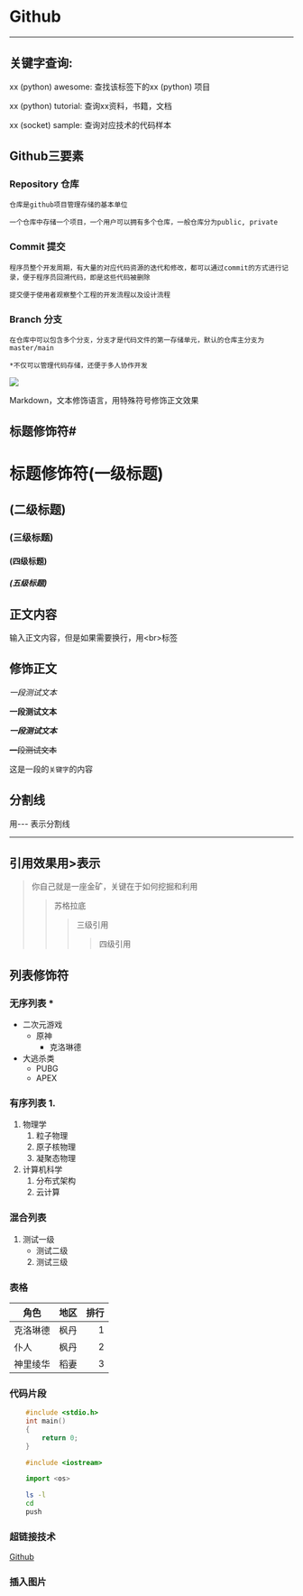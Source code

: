 # Github
---
## 关键字查询:
   
   xx (python) awesome: 查找该标签下的xx (python) 项目

   xx (python) tutorial: 查询xx资料，书籍，文档

   xx (socket) sample: 查询对应技术的代码样本

## Github三要素
### Repository 仓库

    仓库是github项目管理存储的基本单位

    一个仓库中存储一个项目，一个用户可以拥有多个仓库，一般仓库分为public, private

### Commit 提交
    
    程序员整个开发周期，有大量的对应代码资源的迭代和修改，都可以通过commit的方式进行记录，便于程序员回溯代码，即是这些代码被删除

    提交便于使用者观察整个工程的开发流程以及设计流程

### Branch 分支

    在仓库中可以包含多个分支，分支才是代码文件的第一存储单元，默认的仓库主分支为master/main

    *不仅可以管理代码存储，还便于多人协作开发

![]([![Snipaste-2024-06-10-07-54-32.jpg](https://i.postimg.cc/Gh8fwrtk/Snipaste-2024-06-10-07-54-32.jpg)](https://postimg.cc/HVmzXqQx))




Markdown，文本修饰语言，用特殊符号修饰正文效果<br>

## 标题修饰符\#

# 标题修饰符(一级标题)
## (二级标题)
### (三级标题)
#### (四级标题)
##### (五级标题)

## 正文内容

   输入正文内容，但是如果需要换行，用\<br\>标签

## 修饰正文
	
   *一段测试文本*

   **一段测试文本**

   ***一段测试文本***

   ~~一段测试文本~~

   这是一段的`关键字`的内容

## 分割线
    
   用\-\-\- 表示分割线

---

## 引用效果用\>表示
> 你自己就是一座金矿，关键在于如何挖掘和利用
>> 苏格拉底
>>> 三级引用
>>>> 四级引用

## 列表修饰符
### 无序列表 \*
* 二次元游戏
  * 原神
    * 克洛琳德
* 大逃杀类
  * PUBG
  * APEX

### 有序列表 1.
1. 物理学
   1. 粒子物理
   2. 原子核物理
   3. 凝聚态物理
2. 计算机科学
   1. 分布式架构
   2. 云计算

### 混合列表
1. 测试一级
   * 测试二级
   2. 测试三级

### 表格
角色|地区|排行
--|:--:|--:|
克洛琳德|枫丹|1
仆人|枫丹|2
神里绫华|稻妻|3

### 代码片段

```c
	#include <stdio.h>
	int main()
	{
		return 0;
	}
```
```cpp
	#include <iostream>
```
```python
	import <os>
```
```bash
	ls -l
	cd
	push
```

### 超链接技术

[Github](https://www.github.com "点击访问")

### 插入图片
![]()
